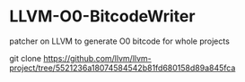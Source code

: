 # LLVM-O0-BitcodeWriter
patcher on LLVM to generate O0 bitcode for whole projects

git clone https://github.com/llvm/llvm-project/tree/5521236a18074584542b81fd680158d89a845fca
